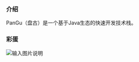 ### 介绍
PanGu（盘古）是一个基于Java生态的快速开发技术栈。

### 彩蛋
![输入图片说明](https://xiong-chun.gitee.io/myclouds-doc/assets/img/wechat.jpeg "在这里输入图片标题")